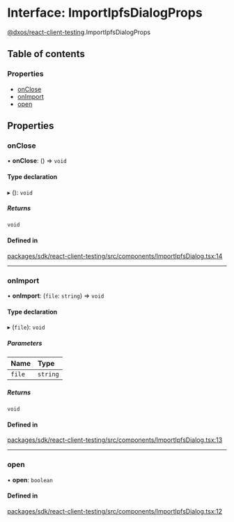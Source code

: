 # Interface: ImportIpfsDialogProps

[@dxos/react-client-testing](../modules/dxos_react_client_testing.md).ImportIpfsDialogProps

## Table of contents

### Properties

- [onClose](dxos_react_client_testing.ImportIpfsDialogProps.md#onclose)
- [onImport](dxos_react_client_testing.ImportIpfsDialogProps.md#onimport)
- [open](dxos_react_client_testing.ImportIpfsDialogProps.md#open)

## Properties

### onClose

• **onClose**: () => `void`

#### Type declaration

▸ (): `void`

##### Returns

`void`

#### Defined in

[packages/sdk/react-client-testing/src/components/ImportIpfsDialog.tsx:14](https://github.com/dxos/dxos/blob/32ae9b579/packages/sdk/react-client-testing/src/components/ImportIpfsDialog.tsx#L14)

___

### onImport

• **onImport**: (`file`: `string`) => `void`

#### Type declaration

▸ (`file`): `void`

##### Parameters

| Name | Type |
| :------ | :------ |
| `file` | `string` |

##### Returns

`void`

#### Defined in

[packages/sdk/react-client-testing/src/components/ImportIpfsDialog.tsx:13](https://github.com/dxos/dxos/blob/32ae9b579/packages/sdk/react-client-testing/src/components/ImportIpfsDialog.tsx#L13)

___

### open

• **open**: `boolean`

#### Defined in

[packages/sdk/react-client-testing/src/components/ImportIpfsDialog.tsx:12](https://github.com/dxos/dxos/blob/32ae9b579/packages/sdk/react-client-testing/src/components/ImportIpfsDialog.tsx#L12)

